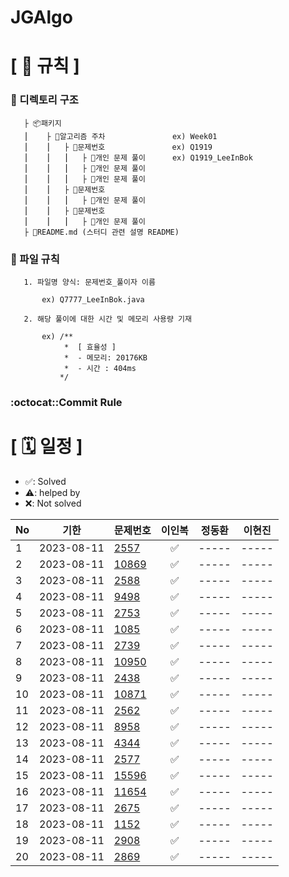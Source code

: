 # JGAlgo

# **[ 🚫 규칙 ]**

### **📌 디렉토리 구조**

       ├ 📦패키지
       ⎮    ├ 📁알고리즘 주차               ex) Week01
       ⎮    ⎮   ├ 📁문제번호               ex) Q1919
       ⎮    ⎮   ⎮   ├︎ 📃개인 문제 풀이      ex) Q1919_LeeInBok
       ⎮    ⎮   ⎮   ├︎ 📃개인 문제 풀이
       ⎮    ⎮   ⎮   ├ 📃개인 문제 풀이
       ⎮    ⎮   ├ 📁문제번호  
       ⎮    ⎮   ⎮   ├︎ 📃개인 문제 풀이
       ⎮    ⎮   ├ 📁문제번호
       ⎮    ⎮   ⎮   ├ 📃개인 문제 풀이
       ├ 📝README.md (스터디 관련 설명 README)


### **📌 파일 규칙**

       1. 파일명 양식: 문제번호_풀이자 이름
   
           ex) Q7777_LeeInBok.java

       2. 해당 풀이에 대한 시간 및 메모리 사용량 기재
           
           ex) /**
                *  [ 효율성 ]
                *  - 메모리: 20176KB
                *  - 시간 : 404ms
               */

### **:octocat::Commit Rule** ###


# **[ 🗓 일정 ]**

- ✅: Solved
- ⚠️: helped by 
- ❌: Not solved

|No|기한|문제번호|이인복|정동환|이현진
|-|------|-----|:-----:|:-----:|:-----:|
|1|2023-08-11|[2557](https://www.acmicpc.net/problem/2557)| ✅ |-----|-----|
|2|2023-08-11|[10869](https://www.acmicpc.net/problem/10869)| ✅ |-----|-----|
|3|2023-08-11|[2588](https://www.acmicpc.net/problem/2588)| ✅ |-----|-----|
|4|2023-08-11|[9498](https://www.acmicpc.net/problem/9498)| ✅ |-----|-----|
|5|2023-08-11|[2753](https://www.acmicpc.net/problem/2753)| ✅ |-----|-----|
|6|2023-08-11|[1085](https://www.acmicpc.net/problem/1085)| ✅ |-----|-----|
|7|2023-08-11|[2739](https://www.acmicpc.net/problem/2739)| ✅ |-----|-----|
|8|2023-08-11|[10950](https://www.acmicpc.net/problem/10950)| ✅ |-----|-----|
|9|2023-08-11|[2438](https://www.acmicpc.net/problem/2438)| ✅ |-----|-----|
|10|2023-08-11|[10871](https://www.acmicpc.net/problem/10871)| ✅ |-----|-----|
|11|2023-08-11|[2562](https://www.acmicpc.net/problem/2562)| ✅ |-----|-----|
|12|2023-08-11|[8958](https://www.acmicpc.net/problem/8958)| ✅ |-----|-----|
|13|2023-08-11|[4344](https://www.acmicpc.net/problem/4344)| ✅ |-----|-----|
|14|2023-08-11|[2577](https://www.acmicpc.net/problem/2577)| ✅ |-----|-----|
|15|2023-08-11|[15596](https://www.acmicpc.net/problem/15596)| ✅ |-----|-----|
|16|2023-08-11|[11654](https://www.acmicpc.net/problem/11654)| ✅ |-----|-----|
|17|2023-08-11|[2675](https://www.acmicpc.net/problem/2675)| ✅ |-----|-----|
|18|2023-08-11|[1152](https://www.acmicpc.net/problem/1152)| ✅ |-----|-----|
|19|2023-08-11|[2908](https://www.acmicpc.net/problem/2908)| ✅ |-----|-----|
|20|2023-08-11|[2869](https://www.acmicpc.net/problem/2869)| ✅ |-----|-----|